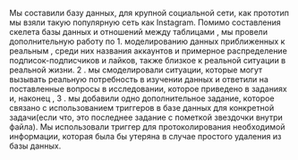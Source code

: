 Мы составили базу данных, для крупной социальной сети, как прототип мы взяли такую популярную сеть как Instagram. Помимо составления скелета базы данных и отношений между таблицами , мы провели дополнительную работу по 1. моделированию данных приближенных к реальным , среди них названия аккаунтов и примерное распределение подписок-подписчиков и лайков, также близкое к реальной ситуации в реальной жизни. 2 . мы смоделировали ситуации, которые могут вызывать реальную потребность в изучении данных и ответили на поставленные вопросы в исследовании, которое приведено в заданиях и, наконец , 3 . мы добавили одно дополнительное задание, которое связано с использованием триггеров в базе данных для конкретной задачи(если что, это последнее задание с пометкой звездочки внутри файла). Мы использовали триггер для протоколирования необходимой информации, которая была бы утеряна в случае простого удаления из базы данных. 
